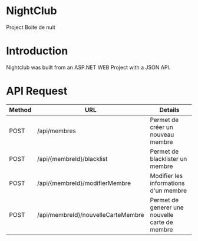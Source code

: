 # NightClub
Project Boite de nuit
# Introduction

Nightclub was built from an ASP.NET WEB Project with a JSON API.

# API Request 

Method | URL | Details
----|-------------------- | -------------------------
POST| /api/membres | Permet de créer un nouveau membre
POST| /api/{membreId}/blacklist| Permet de blacklister un membre
POST| /api/{membreId}/modifierMembre| Modifier les informations d'un membre
POST| /api/membreId}/nouvelleCarteMembre| Permet de generer une nouvelle carte de membre


